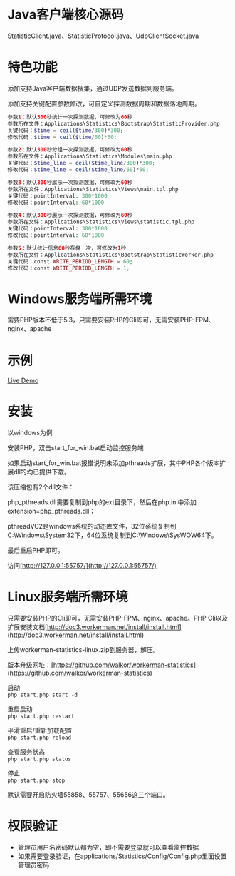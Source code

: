 Java客户端核心源码
=======
StatisticClient.java、StatisticProtocol.java、UdpClientSocket.java

特色功能
=======

添加支持Java客户端数据搜集，通过UDP发送数据到服务端。

添加支持关键配置参数修改，可自定义探测数据周期和数据落地周期。

```php
参数1：默认300秒统计一次探测数据，可修改为60秒
参数所在文件：Applications\Statistics\Bootstrap\StatisticProvider.php
关键代码：$time = ceil($time/300)*300;
修改代码：$time = ceil($time/60)*60;

参数2：默认300秒分组一次探测数据，可修改为60秒
参数所在文件：Applications\Statistics\Modules\main.php
关键代码：$time_line = ceil($time_line/300)*300;
修改代码：$time_line = ceil($time_line/60)*60;

参数3：默认300秒展示一次探测数据，可修改为60秒
参数所在文件：Applications\Statistics\Views\main.tpl.php
关键代码：pointInterval: 300*1000
修改代码：pointInterval: 60*1000

参数4：默认300秒展示一次探测数据，可修改为60秒
参数所在文件：Applications\Statistics\Views\statistic.tpl.php
关键代码：pointInterval: 300*1000
修改代码：pointInterval: 60*1000

参数5：默认统计信息60秒存盘一次，可修改为1秒
参数所在文件：Applications\Statistics\Bootstrap\StatisticWorker.php
关键代码：const WRITE_PERIOD_LENGTH = 60;
修改代码：const WRITE_PERIOD_LENGTH = 1;

```

Windows服务端所需环境
========

需要PHP版本不低于5.3，只需要安装PHP的Cli即可，无需安装PHP-FPM、nginx、apache

示例
========
[Live Demo](http://www.workerman.net:55757/)

安装
=========

以windows为例

安装PHP，双击start_for_win.bat启动监控服务端

如果启动start_for_win.bat报错说明未添加pthreads扩展，其中PHP各个版本扩展dll的均已提供下载。

该压缩包有2个dll文件：

php_pthreads.dll需要复制到php的ext目录下，然后在php.ini中添加extension=php_pthreads.dll；

pthreadVC2是windows系统的动态库文件，32位系统复制到C:\Windows\System32下，64位系统复制到C:\Windows\SysWOW64下。

最后重启PHP即可。

访问[http://127.0.0.1:55757/](http://127.0.0.1:55757/)

Linux服务端所需环境
======
只需要安装PHP的Cli即可，无需安装PHP-FPM、nginx、apache。PHP Cli以及扩展安装文档[http://doc3.workerman.net/install/install.html](http://doc3.workerman.net/install/install.html)

上传workerman-statistics-linux.zip到服务器，解压。

版本升级网址：[https://github.com/walkor/workerman-statistics](https://github.com/walkor/workerman-statistics)

启动  
`php start.php start -d`

重启启动  
`php start.php restart`

平滑重启/重新加载配置  
`php start.php reload`

查看服务状态  
`php start.php status`

停止  
`php start.php stop`

默认需要开启防火墙55858、55757、55656这三个端口。


权限验证
=======

  *  管理员用户名密码默认都为空，即不需要登录就可以查看监控数据
  *  如果需要登录验证，在applications/Statistics/Config/Config.php里面设置管理员密码

